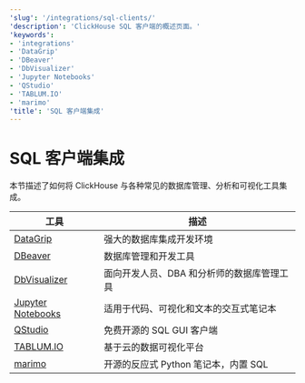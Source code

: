 ```yaml
---
'slug': '/integrations/sql-clients/'
'description': 'ClickHouse SQL 客户端的概述页面。'
'keywords':
- 'integrations'
- 'DataGrip'
- 'DBeaver'
- 'DbVisualizer'
- 'Jupyter Notebooks'
- 'QStudio'
- 'TABLUM.IO'
- 'marimo'
'title': 'SQL 客户端集成'
---
```



# SQL 客户端集成

本节描述了如何将 ClickHouse 与各种常见的数据库管理、分析和可视化工具集成。

| 工具                                                 | 描述                                                       |
|----------------------------------------------------|------------------------------------------------------------|
| [DataGrip](/integrations/datagrip)                 | 强大的数据库集成开发环境                                   |
| [DBeaver](/integrations/dbeaver)                   | 数据库管理和开发工具                                       |
| [DbVisualizer](/integrations/dbvisualizer)         | 面向开发人员、DBA 和分析师的数据库管理工具                 |
| [Jupyter Notebooks](/integrations/jupysql)         | 适用于代码、可视化和文本的交互式笔记本                     |
| [QStudio](/integrations/qstudio)                   | 免费开源的 SQL GUI 客户端                                   |
| [TABLUM.IO](/integrations/tablumio)                | 基于云的数据可视化平台                                     |
| [marimo](/integrations/marimo)                     | 开源的反应式 Python 笔记本，内置 SQL                      |
